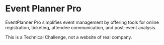 # Event Planner Pro

EventPlanner Pro simplifies event management by offering tools for online registration, ticketing, attendee communication, and post-event analysis.

This is a Technical Challenge, not a website of real company.
